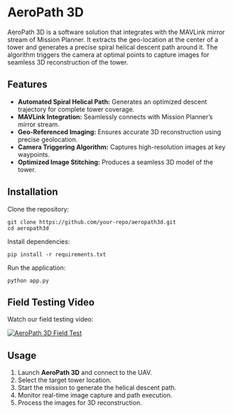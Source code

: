<!DOCTYPE html>
<html lang="en">
<head>
    <meta charset="UTF-8">
    <meta name="viewport" content="width=device-width, initial-scale=1.0">
    <title>AeroPath 3D - README</title>
   
</head>
<body>
    <h1>AeroPath 3D</h1>
    <p>AeroPath 3D is a software solution that integrates with the MAVLink mirror stream of Mission Planner. It extracts the geo-location at the center of a tower and generates a precise spiral helical descent path around it. The algorithm triggers the camera at optimal points to capture images for seamless 3D reconstruction of the tower.</p>
    
  <h2>Features</h2>
    <ul>
        <li><strong>Automated Spiral Helical Path:</strong> Generates an optimized descent trajectory for complete tower coverage.</li>
        <li><strong>MAVLink Integration:</strong> Seamlessly connects with Mission Planner’s mirror stream.</li>
        <li><strong>Geo-Referenced Imaging:</strong> Ensures accurate 3D reconstruction using precise geolocation.</li>
        <li><strong>Camera Triggering Algorithm:</strong> Captures high-resolution images at key waypoints.</li>
        <li><strong>Optimized Image Stitching:</strong> Produces a seamless 3D model of the tower.</li>
    </ul>
    
   <h2>Installation</h2>
    <p>Clone the repository:</p>
    <pre><code>git clone https://github.com/your-repo/aeropath3d.git
cd aeropath3d</code></pre>
    <p>Install dependencies:</p>
    <pre><code>pip install -r requirements.txt</code></pre>
    <p>Run the application:</p>
    <pre><code>python app.py</code></pre>
    
  <h2>Field Testing Video</h2>
    <p>Watch our field testing video:</p>
    <a href="https://www.youtube.com/watch?v=YOUR_VIDEO_ID" target="_blank">
        <img src="https://img.youtube.com/vi/YOUR_VIDEO_ID/maxresdefault.jpg" alt="AeroPath 3D Field Test">
    </a>
    
  <h2>Usage</h2>
    <ol>
        <li>Launch <strong>AeroPath 3D</strong> and connect to the UAV.</li>
        <li>Select the target tower location.</li>
        <li>Start the mission to generate the helical descent path.</li>
        <li>Monitor real-time image capture and path execution.</li>
        <li>Process the images for 3D reconstruction.</li>
    </ol>
    
</body>
</html>

